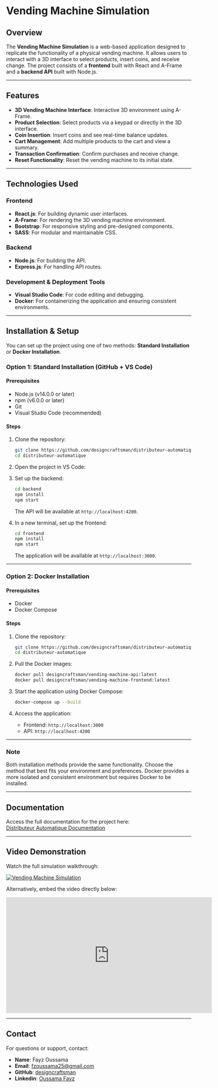 # Vending Machine Simulation

## Overview
The **Vending Machine Simulation** is a web-based application designed to replicate the functionality of a physical vending machine. It allows users to interact with a 3D interface to select products, insert coins, and receive change. The project consists of a **frontend** built with React and A-Frame and a **backend API** built with Node.js.

---

## Features
- **3D Vending Machine Interface**: Interactive 3D environment using A-Frame.
- **Product Selection**: Select products via a keypad or directly in the 3D interface.
- **Coin Insertion**: Insert coins and see real-time balance updates.
- **Cart Management**: Add multiple products to the cart and view a summary.
- **Transaction Confirmation**: Confirm purchases and receive change.
- **Reset Functionality**: Reset the vending machine to its initial state.

---

## Technologies Used
### Frontend
- **React.js**: For building dynamic user interfaces.
- **A-Frame**: For rendering the 3D vending machine environment.
- **Bootstrap**: For responsive styling and pre-designed components.
- **SASS**: For modular and maintainable CSS.

### Backend
- **Node.js**: For building the API.
- **Express.js**: For handling API routes.

### Development & Deployment Tools
- **Visual Studio Code**: For code editing and debugging.
- **Docker**: For containerizing the application and ensuring consistent environments.

---

## Installation & Setup
You can set up the project using one of two methods: **Standard Installation** or **Docker Installation**.

### Option 1: Standard Installation (GitHub + VS Code)
#### Prerequisites
- Node.js (v14.0.0 or later)
- npm (v6.0.0 or later)
- Git
- Visual Studio Code (recommended)

#### Steps
1. Clone the repository:
   ```bash
   git clone https://github.com/designcraftsman/distributeur-automatique.git
   cd distributeur-automatique
   ```

2. Open the project in VS Code:
   

3. Set up the backend:
   ```bash
   cd backend
   npm install
   npm start
   ```
   The API will be available at `http://localhost:4200`.

4. In a new terminal, set up the frontend:
   ```bash
   cd frontend
   npm install
   npm start
   ```
   The application will be available at `http://localhost:3000`.

---

### Option 2: Docker Installation
#### Prerequisites
- Docker
- Docker Compose

#### Steps
1. Clone the repository:
   ```bash
   git clone https://github.com/designcraftsman/distributeur-automatique.git
   cd distributeur-automatique
   ```

2. Pull the Docker images:
   ```bash
   docker pull designcraftsman/vending-machine-api:latest
   docker pull designcraftsman/vending-machine-frontend:latest
   ```

3. Start the application using Docker Compose:
   ```bash
   docker-compose up --build
   ```

4. Access the application:
   - Frontend: `http://localhost:3000`
   - API: `http://localhost:4200`

---

### Note
Both installation methods provide the same functionality. Choose the method that best fits your environment and preferences. Docker provides a more isolated and consistent environment but requires Docker to be installed.

---

## Documentation
Access the full documentation for the project here:  
[Distributeur Automatique Documentation](https://vending-machine-documentation.netlify.app/)

---

## Video Demonstration
Watch the full simulation walkthrough:

[![Vending Machine Simulation](https://img.youtube.com/vi/oUYrvtr8TXY/0.jpg)](https://www.youtube.com/watch?v=oUYrvtr8TXY)

Alternatively, embed the video directly below:

<iframe width="560" height="315" src="https://www.youtube.com/embed/oUYrvtr8TXY" frameborder="0" allow="accelerometer; autoplay; clipboard-write; encrypted-media; gyroscope; picture-in-picture" allowfullscreen></iframe>

---

## Contact
For questions or support, contact:
- **Name**: Fayz Oussama
- **Email**: fzoussama25@gmail.com
- **GitHub**: [designcraftsman](https://github.com/designcraftsman)
- **Linkedin**: [Oussama Fayz](https://www.linkedin.com/in/oussama-fayz-9a3a22223/)
